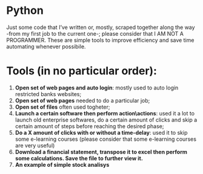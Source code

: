 # Python
Just some code that I’ve written or, mostly, scraped together along the way -from my first job to the current one-; please consider that I AM NOT A PROGRAMMER. These are simple tools to improve efficiency and save time automating whenever possibile.

# Tools (in no particular order):
1. **Open set of web pages and auto login**: mostly used to auto login restricted banks websites;
2. **Open set of web pages** needed to do a particular job;
3. **Open set of files** often used togheter;
4. **Launch a certain software then perform action\actions**: used it a lot to launch old enterprise softwares, do a certain amount of clicks and skip a certain amount of steps before reaching the desired phase;
5. **Do a X amount of clicks with or without a time-delay**: used it to skip some e-learning courses (please consider that some e-learning courses are very useful)
6. **Download a financial statement, transpose it to excel then perform some calculations. Save the file to further view it.**
7. **An example of simple stock analisys**
